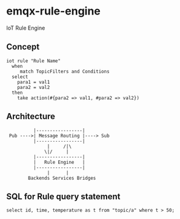
# emqx-rule-engine

IoT Rule Engine

## Concept

```
iot rule "Rule Name"
  when
     match TopicFilters and Conditions
  select
    para1 = val1
    para2 = val2
  then
    take action(#{para2 => val1, #para2 => val2})
```

## Architecture

```
          |-----------------|
 Pub ---->| Message Routing |----> Sub
          |-----------------|
               |     /|\
              \|/     |
          |-----------------|
          |   Rule Engine   |
          |-----------------|
               |      |
        Backends Services Bridges
```

## SQL for Rule query statement

```
select id, time, temperature as t from "topic/a" where t > 50;
```
